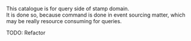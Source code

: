 This catalogue is for query side of stamp domain.  
It is done so, because command is done in event sourcing matter, which may be really resource consuming for queries.

TODO: Refactor
